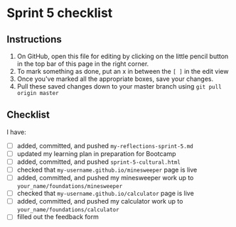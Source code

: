 # Sprint 5 checklist

## Instructions
1. On GitHub, open this file for editing by clicking on the little pencil button in the top bar of this page in the right corner.
2. To mark something as done, put an x in between the `[ ]` in the edit view
3. Once you've marked all the appropriate boxes, save your changes.
4. Pull these saved changes down to your master branch using `git pull origin master`

## Checklist
I have:
- [ ] added, committed, and pushed `my-reflections-sprint-5.md`
- [ ] updated my learning plan in preparation for Bootcamp
- [ ] added, committed, and pushed `sprint-5-cultural.html`
- [ ] checked that `my-username.github.io/minesweeper` page is live
- [ ] added, committed, and pushed my minesweeper work up to `your_name/foundations/minesweeper`
- [ ] checked that `my-username.github.io/calculator` page is live
- [ ] added, committed, and pushed my calculator work up to `your_name/foundations/calculator`
- [ ] filled out the feedback form
